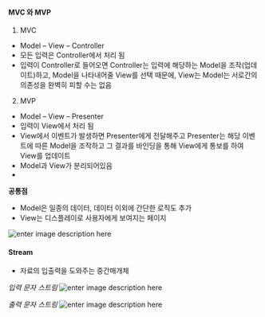 #### MVC 와 MVP

1. MVC
- Model – View – Controller
- 모든 입력은 Controller에서 처리 됨
- 입력이 Controller로 들어오면 Controller는 입력에 해당하는 Model을 조작(업데이트)하고, Model을 나타내어줄 View를 선택 때문에, View는 Model는 서로간의 의존성을 완벽히 피할 수는 없음


2. MVP
- Model – View – Presenter
- 입력이 View에서 처리 됨
- View에서 이벤트가 발생하면 Presenter에게 전달해주고 Presenter는 해당 이벤트에 따른 Model을 조작하고 그 결과를 바인딩을 통해 View에게 통보를 하여 View를 업데이트
- Model과 View가 분리되어있음
-


**공통점**
- Model은 일종의 데이터, 데이터 이외에 간단한 로직도 추가
- View는 디스플레이로 사용자에게 보여지는 페이지


![enter image description here](https://cdn-images-1.medium.com/max/800/0*CNMHroWFQUOEC-PI.png)

#### Stream
- 자료의 입출력을 도와주는 중간매개체


_입력 문자 스트림_
![enter image description here](http://cfile10.uf.tistory.com/image/2653B34755BB063F09D6B0)

_출력 문자 스트림_
![enter image description here](http://cfile3.uf.tistory.com/image/2310264C55BB06861369EF)
